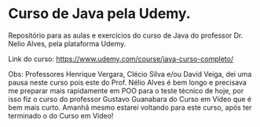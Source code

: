 # Curso de Java pela Udemy.

Repositório para as aulas e exercícios do curso de Java do professor Dr. Nelio Alves, pela plataforma Udemy.

Link do curso: https://www.udemy.com/course/java-curso-completo/

Obs: Professores Henrique Vergara, Clécio Silva e/ou David Veiga, dei uma pausa neste curso pois este do Prof. Nélio Alves é bem longo e precisava me preparar mais rapidamente em POO para o teste técnico de hoje, por isso fiz o curso do professor Gustavo Guanabara do Curso em Vídeo que é bem mais curto. Amanhã mesmo estarei voltando para este curso, após ter terminado o do Curso em Vídeo!
